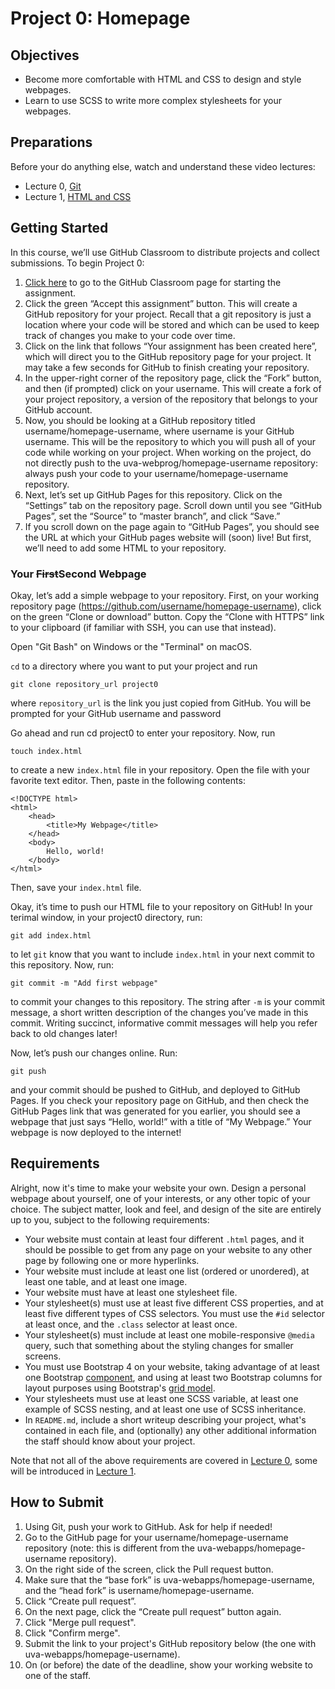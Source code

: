 # Project 0: Homepage

## Objectives

* Become more comfortable with HTML and CSS to design and style webpages.
* Learn to use SCSS to write more complex stylesheets for your webpages.

## Preparations

Before your do anything else, watch and understand these video lectures:

- Lecture 0, [Git](/lectures/git)
- Lecture 1, [HTML and CSS](/lectures/html)

## Getting Started

In this course, we’ll use GitHub Classroom to distribute projects and collect submissions. To begin Project 0:

1. [Click here](https://classroom.github.com/a/Eg5uW9yi) to go to the GitHub Classroom page for starting the assignment.
2. Click the green “Accept this assignment” button. This will create a GitHub repository for your project. Recall that a git repository is just a location where your code will be stored and which can be used to keep track of changes you make to your code over time.
3. Click on the link that follows “Your assignment has been created here”, which will direct you to the GitHub repository page for your project. It may take a few seconds for GitHub to finish creating your repository.
4. In the upper-right corner of the repository page, click the “Fork” button, and then (if prompted) click on your username. This will create a fork of your project repository, a version of the repository that belongs to your GitHub account.
5. Now, you should be looking at a GitHub repository titled username/homepage-username, where username is your GitHub username. This will be the repository to which you will push all of your code while working on your project. When working on the project, do not directly push to the uva-webprog/homepage-username repository: always push your code to your username/homepage-username repository.
6. Next, let’s set up GitHub Pages for this repository. Click on the “Settings” tab on the repository page. Scroll down until you see “GitHub Pages”, set the “Source” to “master branch”, and click “Save.”
7. If you scroll down on the page again to “GitHub Pages”, you should see the URL at which your GitHub pages website will (soon) live! But first, we’ll need to add some HTML to your repository.

### Your <s>First</s>Second Webpage

Okay, let’s add a simple webpage to your repository. First, on your working repository page (https://github.com/username/homepage-username), click on the green “Clone or download” button. Copy the “Clone with HTTPS” link to your clipboard (if familiar with SSH, you can use that instead).

Open "Git Bash" on Windows or the "Terminal" on macOS.

`cd` to a directory where you want to put your project and run

    git clone repository_url project0

where `repository_url` is the link you just copied from GitHub. You will be prompted for your GitHub username and password


Go ahead and run cd project0 to enter your repository. Now, run

    touch index.html

to create a new `index.html` file in your repository. Open the file with your
favorite text editor. Then, paste in the following contents:

    <!DOCTYPE html>
    <html>
        <head>
            <title>My Webpage</title>
        </head>
        <body>
            Hello, world!
        </body>
    </html>

Then, save your `index.html` file.

Okay, it’s time to push our HTML file to your repository on GitHub! In your terimal window, in your project0 directory, run:

    git add index.html

to let `git` know that you want to include `index.html` in your next commit to this repository. Now, run:

    git commit -m "Add first webpage"

to commit your changes to this repository. The string after `-m` is your commit message, a short written description of the changes you’ve made in this commit. Writing succinct, informative commit messages will help you refer back to old changes later!

Now, let’s push our changes online. Run:

    git push

and your commit should be pushed to GitHub, and deployed to GitHub Pages. If you check your repository page on GitHub, and then check the GitHub Pages link that was generated for you earlier, you should see a webpage that just says “Hello, world!” with a title of “My Webpage.” Your webpage is now deployed to the internet!

## Requirements

Alright, now it's time to make your website your own. Design a personal webpage
about yourself, one of your interests, or any other topic of your choice. The
subject matter, look and feel, and design of the site are entirely up to you,
subject to the following requirements:

* Your website must contain at least four different `.html` pages, and it
  should be possible to get from any page on your website to any other page by
  following one or more hyperlinks.
* Your website must include at least one list (ordered or unordered), at least
  one table, and at least one image.
* Your website must have at least one stylesheet file.
* Your stylesheet(s) must use at least five different CSS properties, and at
  least five different types of CSS selectors. You must use the `#id` selector
  at least once, and the `.class` selector at least once.
* Your stylesheet(s) must include at least one mobile-responsive `@media` query,
  such that something about the styling changes for smaller screens.
* You must use Bootstrap 4 on your website, taking advantage of at least one
  Bootstrap [component](https://getbootstrap.com/docs/4.3/components/),
  and using at least two Bootstrap columns for layout purposes using
  Bootstrap's [grid model](https://getbootstrap.com/docs/4.3/layout/grid/).
* Your stylesheets must use at least one SCSS variable, at least one example of
  SCSS nesting, and at least one use of SCSS inheritance.
* In `README.md`, include a short writeup describing your project, what's
  contained in each file, and (optionally) any other additional information the
  staff should know about your project.

Note that not all of the above requirements are covered in [Lecture 0](/lectures/git), some will
be introduced in [Lecture 1](/lectures/html).

## How to Submit

1. Using Git, push your work to GitHub. Ask for help if needed!
2. Go to the GitHub page for your username/homepage-username repository (note: this is different from the uva-webapps/homepage-username repository).
3. On the right side of the screen, click the Pull request button.
4. Make sure that the “base fork” is uva-webapps/homepage-username, and the “head fork” is username/homepage-username.
5. Click “Create pull request”.
6. On the next page, click the “Create pull request” button again.
7. Click "Merge pull request".
8. Click "Confirm merge".
9. Submit the link to your project's GitHub repository below (the one with uva-webapps/homepage-username).
10. On (or before) the date of the deadline, show your working website to one of the staff.
